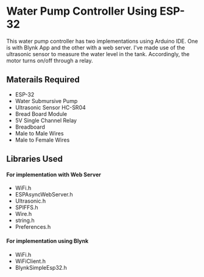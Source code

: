 # Water Pump Controller Using ESP-32
This water pump controller has two implementations using Arduino IDE. One is with Blynk App and the other with a web server. I've made use of the ultrasonic sensor to measure the water level in the tank. Accordingly, the motor turns on/off through a relay.

## Materails Required
* ESP-32 
* Water Submursive Pump
* Ultrasonic Sensor HC-SR04
* Bread Board Module
* 5V Single Channel Relay
* Breadboard
* Male to Male Wires
* Male to Female Wires

## Libraries Used
#### For implementation with Web Server
* WiFi.h
* ESPAsyncWebServer.h
* Ultrasonic.h
* SPIFFS.h
* Wire.h
* string.h
* Preferences.h

#### For implementation using Blynk
* WiFi.h
* WiFiClient.h
* BlynkSimpleEsp32.h




